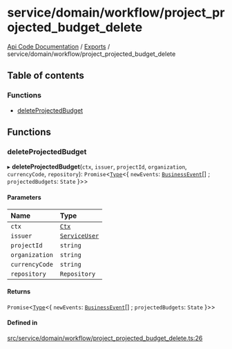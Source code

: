 # service/domain/workflow/project\_projected\_budget\_delete
 
[Api Code Documentation](../README.md) / [Exports](../modules.md) / service/domain/workflow/project\_projected\_budget\_delete

## Table of contents

### Functions

- [deleteProjectedBudget](service_domain_workflow_project_projected_budget_delete.md#deleteprojectedbudget)

## Functions

### deleteProjectedBudget

▸ **deleteProjectedBudget**(`ctx`, `issuer`, `projectId`, `organization`, `currencyCode`, `repository`): `Promise`<[`Type`](result.md#type)<{ `newEvents`: [`BusinessEvent`](service_domain_business_event.md#businessevent)[] ; `projectedBudgets`: `State`  }\>\>

#### Parameters

| Name | Type |
| :------ | :------ |
| `ctx` | [`Ctx`](../interfaces/lib_ctx.Ctx.md) |
| `issuer` | [`ServiceUser`](../interfaces/service_domain_organization_service_user.ServiceUser.md) |
| `projectId` | `string` |
| `organization` | `string` |
| `currencyCode` | `string` |
| `repository` | `Repository` |

#### Returns

`Promise`<[`Type`](result.md#type)<{ `newEvents`: [`BusinessEvent`](service_domain_business_event.md#businessevent)[] ; `projectedBudgets`: `State`  }\>\>

#### Defined in

[src/service/domain/workflow/project_projected_budget_delete.ts:26](https://github.com/openkfw/TruBudget/blob/aca360d/api/src/service/domain/workflow/project_projected_budget_delete.ts#L26)
